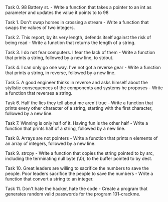 Task 0. 98 Battery st. - Write a function that takes a pointer to an int as parameter and updates the value it points to to 98



Task 1. Don't swap horses in crossing a stream - Write a function that swaps the values of two integers.



Task 2. This report, by its very length, defends itself against the risk of being read - Write a function that returns the length of a string.



Task 3. I do not fear computers. I fear the lack of them - Write a function that prints a string, followed by a new line, to stdout.



Task 4. I can only go one way. I've not got a reverse gear - Write a function that prints a string, in reverse, followed by a new line.



Task 5. A good engineer thinks in reverse and asks himself about the stylistic consequences of the components and systems he proposes - Write a function that reverses a string.



Task 6. Half the lies they tell about me aren't true - Write a function that prints every other character of a string, starting with the first character, followed by a new line.



Task 7. Winning is only half of it. Having fun is the other half - Write a function that prints half of a string, followed by a new line.



Task 8. Arrays are not pointers - Write a function that prints n elements of an array of integers, followed by a new line.



Task 9. strcpy - Write a function that copies the string pointed to by src, including the terminating null byte (\0), to the buffer pointed to by dest.



Task 10. Great leaders are willing to sacrifice the numbers to save the people. Poor leaders sacrifice the people to save the numbers - Write a function that convert a string to an integer.



Task 11. Don't hate the hacker, hate the code - Create a program that generates random valid passwords for the program 101-crackme.
